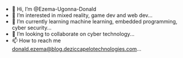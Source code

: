 - 👋 Hi, I’m @Ezema-Ugonna-Donald
- 👀 I’m interested in mixed reality, game dev and web dev...
- 🌱 I’m currently learning machine learning, embedded programming, cyber security...
- 💞️ I’m looking to collaborate on cyber technology...
- 📫 How to reach me donald.ezema@blog.deziccapelotechnologies.com...

<!---
Ezema-Ugonna-Donald/Ezema-Ugonna-Donald is a ✨ special ✨ repository because its `README.md` (this file) appears on your GitHub profile.
You can click the Preview link to take a look at your changes.
--->
